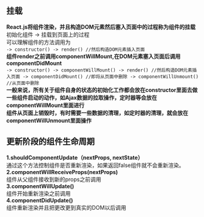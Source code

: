 ## 挂载
**React.js将组件渲染，并且构造DOM元素然后塞入页面中的过程称为组件的挂载**  
初始化组件 -> 挂载到页面上的过程  
可以理解组件的方法调用为  
``
-> constructor()
-> render()
//然后构造DOM元素插入页面
``  
**组件render之前调用componentWillMount,在DOM元素塞入页面后调用componentDidMount**  
``
-> constructor()
-> componentWillMount()
-> render()
//然后构造DOM元素插入页面
-> componentDidMount()
//即将从页面中删除
-> componentWillUnmount()
//从页面中删除
``  
**一般来说，所有关于组件自身的状态的初始化工作都会放在constructor里面去做**  
**一些组件启动的动作，如Ajax数据的拉取操作，定时器等会放在componentWillMount里面进行**  
**组件从页面上销毁时，有时需要一些数据的清理，如定时器的清理，就会放在componentWillUnmount里面操作**  

## 更新阶段的组件生命周期  
**1.shouldComponentUpdate（nextProps, nextState）**  
通过这个方法控制组件是否重新渲染，如果返回false组件就不会重新渲染。  
**2.componentWillReceiveProps(nextProps)**  
组件从父组件接收到新的props之前调用  
**3.componentWillUpdate()**  
组件开始重新渲染之前调用  
**4.componentDidUpdate()**  
组件重新渲染并且把更改更到真实的DOM以后调用  
